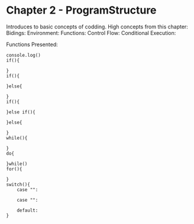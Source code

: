 # Chapter 2 - ProgramStructure 
Introduces to basic concepts of codding. 
High concepts from this chapter:
        Bidings:
        Environment:
        Functions:
        Control Flow:
        Conditional Execution:

Functions Presented:

    console.log()
    if(){

    }
    if(){

    }else{

    }
    if(){

    }else if(){

    }else{

    }
    while(){

    }
    do{

    }while()
    for(){

    }
    switch(){
        case "":

        case "":

        default:
    }
